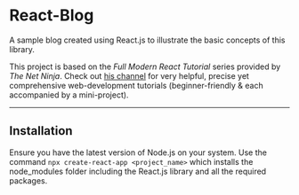 # React-Blog
A sample blog created using React.js to illustrate the basic concepts of this library.

This project is based on the *Full Modern React Tutorial* series provided by *The Net Ninja*. Check out [his channel](https://www.youtube.com/channel/UCW5YeuERMmlnqo4oq8vwUpg) for very helpful, precise yet comprehensive web-development tutorials (beginner-friendly & each accompanied by a mini-project). 

---

## Installation 
Ensure you have the latest version of Node.js on your system. 
Use the command `npx create-react-app <project_name>` which installs the node_modules folder including the React.js library and all the required packages. 
